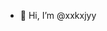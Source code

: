 - 👋 Hi, I’m @xxkxjyy

<!---
xxkxjyy/xxkxjyy is a ✨ special ✨ repository because its `README.md` (this file) appears on your GitHub profile.
You can click the Preview link to take a look at your changes.
--->
